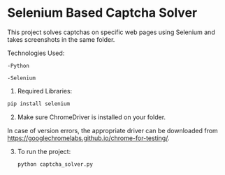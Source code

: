 <h1>Selenium Based Captcha Solver</h1>

This project solves captchas on specific web pages using Selenium and takes screenshots in the same folder.

Technologies Used:
  
    -Python
  
    -Selenium 

1) Required Libraries:
```ruby
pip install selenium
```
2) Make sure ChromeDriver is installed on your folder.

In case of version errors, the appropriate driver can be downloaded from https://googlechromelabs.github.io/chrome-for-testing/.

3) To run the project:

   <code>python captcha_solver.py</code>
